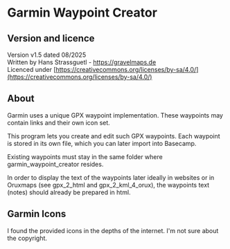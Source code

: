 # Garmin Waypoint Creator
## Version and licence
Version v1.5 dated 08/2025<br/>
Written by Hans Strassguetl - https://gravelmaps.de  <br/>
Licenced under [https://creativecommons.org/licenses/by-sa/4.0/](https://creativecommons.org/licenses/by-sa/4.0/)

## About
Garmin uses a unique GPX waypoint implementation. These waypoints may contain links and their own icon set.

This program lets you create and edit such GPX waypoints. Each waypoint is stored in its own file, which you can later import into Basecamp.

Existing waypoints must stay in the same folder where garmin_waypoint_creator resides.

In order to display the text of the waypoints later ideally in websites or in Oruxmaps (see gpx_2_html and gpx_2_kml_4_orux), the waypoints text (notes) should already be prepared in html.


## Garmin Icons
I found the provided icons in the depths of the internet. I'm not sure about the copyright.
